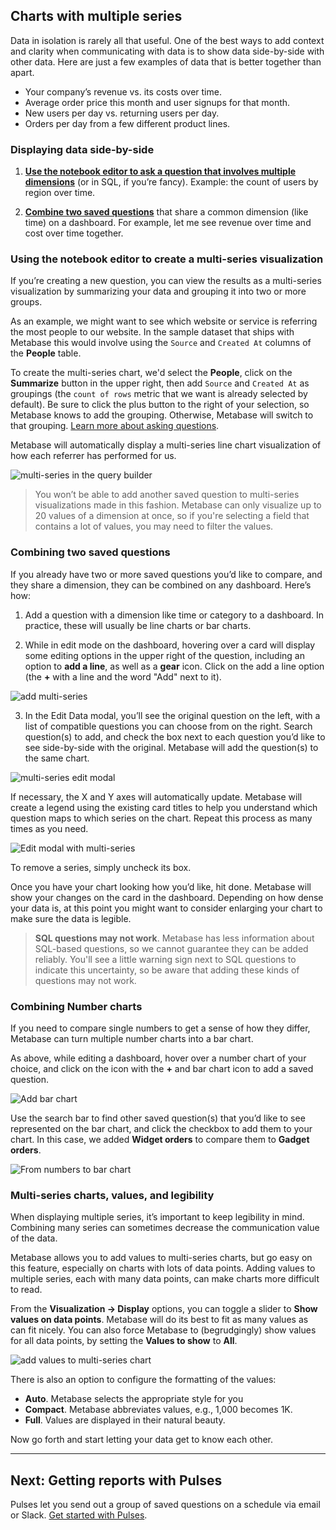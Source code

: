 ## Charts with multiple series

Data in isolation is rarely all that useful. One of the best ways to add context and clarity when communicating with data is to show data side-by-side with other data. Here are just a few examples of data that is better together than apart.

- Your company’s revenue vs. its costs over time.
- Average order price this month and user signups for that month.
- New users per day vs. returning users per day.
- Orders per day from a few different product lines.

### Displaying data side-by-side

1. [**Use the notebook editor to ask a question that involves multiple dimensions**](#using-the-notebook-editor-to-create-a-multi-series-visualization) (or in SQL, if you’re fancy). Example: the count of users by region over time.

2. [**Combine two saved questions**](#combining-two-saved-questions) that share a common dimension (like time) on a dashboard. For example, let me see revenue over time and cost over time together.

### Using the notebook editor to create a multi-series visualization

If you’re creating a new question, you can view the results as a multi-series visualization by summarizing your data and grouping it into two or more groups.

As an example, we might want to see which website or service is referring the most people to our website. In the sample dataset that ships with Metabase this would involve using the `Source` and `Created At` columns of the **People** table.

To create the multi-series chart, we'd select the **People**, click on the **Summarize** button in the upper right, then add `Source` and `Created At` as groupings (the `count of rows` metric that we want is already selected by default). Be sure to click the plus button to the right of your selection, so Metabase knows to add the grouping. Otherwise, Metabase will switch to that grouping. [Learn more about asking questions](04-asking-questions.md).

Metabase will automatically display a multi-series line chart visualization of how each referrer has performed for us.

![multi-series in the query builder](images/multi-series-charts/multi-series_query_builder.png)

> You won’t be able to add another saved question to multi-series visualizations made in this fashion. Metabase can only visualize up to 20 values of a dimension at once, so if you're selecting a field that contains a lot of values, you may need to filter the values.

### Combining two saved questions

If you already have two or more saved questions you’d like to compare, and they share a dimension, they can be combined on any dashboard. Here’s how:

1. Add a question with a dimension like time or category to a dashboard. In practice, these will usually be line charts or bar charts.

2. While in edit mode on the dashboard, hovering over a card will display some editing options in the upper right of the question, including an option to **add a line**, as well as a **gear** icon. Click on the add a line option (the **+** with a line and the word "Add" next to it). 

![add multi-series](images/multi-series-charts/add_series.png)

3. In the Edit Data modal, you’ll see the original question on the left, with a list of compatible questions you can choose from on the right. Search question(s) to add, and check the box next to each question you’d like to see side-by-side with the original. Metabase will add the question(s) to the same chart.

![multi-series edit modal](images/multi-series-charts/edit_modal.png)

If necessary, the X and Y axes will automatically update. Metabase will create a legend using the existing card titles to help you understand which question maps to which series on the chart. Repeat this process as many times as you need.

![Edit modal with multi-series](images/multi-series-charts/edit_modal_multi-series.png)

To remove a series, simply uncheck its box.

Once you have your chart looking how you’d like, hit done. Metabase will show your changes on the card in the dashboard. Depending on how dense your data is, at this point you might want to consider enlarging your chart to make sure the data is legible.

> **SQL questions may not work**. Metabase has less information about SQL-based questions, so we cannot guarantee they can be added reliably. You'll see a little warning sign next to SQL questions to indicate this uncertainty, so be aware that adding these kinds of questions may not work.

### Combining Number charts

If you need to compare single numbers to get a sense of how they differ, Metabase can turn multiple number charts into a bar chart. 

As above, while editing a dashboard, hover over a number chart of your choice, and click on the icon with the **+** and bar chart icon to add a saved question. 

![Add bar chart](images/multi-series-charts/add_bar_chart.png)

Use the search bar to find other saved question(s) that you’d like to see represented on the bar chart, and click the checkbox to add them to your chart. In this case, we added **Widget orders** to compare them to **Gadget orders**.

![From numbers to bar chart](images/multi-series-charts/numbers_to_bar_chart.png)

### Multi-series charts, values, and legibility

When displaying multiple series, it’s important to keep legibility in mind. Combining many series can sometimes decrease the communication value of the data.

Metabase allows you to add values to multi-series charts, but go easy on this feature, especially on charts with lots of data points. Adding values to multiple series, each with many data points, can make charts more difficult to read.

From the **Visualization -> Display** options, you can toggle a slider to **Show values on data points**. Metabase will do its best to fit as many values as can fit nicely. You can also force Metabase to (begrudgingly) show values for all data points, by setting the **Values to show** to **All**. 

![add values to multi-series chart](images/multi-series-charts/add_values.gif)

There is also an option to configure the formatting of the values: 

- **Auto**. Metabase selects the appropriate style for you
- **Compact**. Metabase abbreviates values, e.g., 1,000 becomes 1K.
- **Full**. Values are displayed in their natural beauty.

Now go forth and start letting your data get to know each other.

---

## Next: Getting reports with Pulses

Pulses let you send out a group of saved questions on a schedule via email or Slack. [Get started with Pulses](10-pulses.md).
